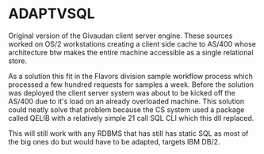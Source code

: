 ADAPTVSQL
=========

Original version of the Givaudan client server engine. These sources worked on OS/2
workstations creating a client side cache to AS/400 whose architecture btw makes the
entire machine accessible as a single relational store.As a solution this fit in the Flavors division sample workflow process which processeda few hundred requests for samples a week. Before the solution was deployed theclient server system was about to be kicked off the AS/400 due to it's load on an already overloaded machine. This solution could neatly solve that problem becausethe CS system used a package called QELIB with a relatively simple 21 call SQL CLI
which this dll replaced.This will still work with any RDBMS that has still has static SQL as most of the big onesdo but would have to be adapted, targets IBM DB/2.
